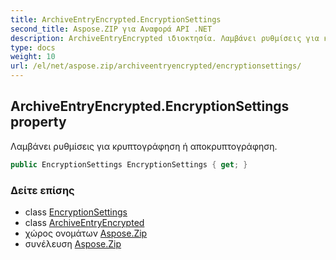 ```yaml
---
title: ArchiveEntryEncrypted.EncryptionSettings
second_title: Aspose.ZIP για Αναφορά API .NET
description: ArchiveEntryEncrypted ιδιοκτησία. Λαμβάνει ρυθμίσεις για κρυπτογράφηση ή αποκρυπτογράφηση.
type: docs
weight: 10
url: /el/net/aspose.zip/archiveentryencrypted/encryptionsettings/
---
```

## ArchiveEntryEncrypted.EncryptionSettings property

Λαμβάνει ρυθμίσεις για κρυπτογράφηση ή αποκρυπτογράφηση.

```csharp
public EncryptionSettings EncryptionSettings { get; }
```

### Δείτε επίσης

* class [EncryptionSettings](../../../aspose.zip.saving/encryptionsettings/)
* class [ArchiveEntryEncrypted](../)
* χώρος ονομάτων [Aspose.Zip](../../archiveentryencrypted/)
* συνέλευση [Aspose.Zip](../../../)


